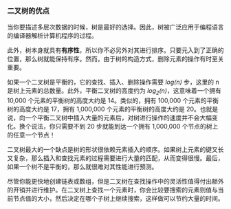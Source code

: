 ### 二叉树的优点

当你要描述多层次数据的时候，树是最好的选择。因此，树被广泛应用于编程语言的编译器解析计算机程序的过程。

此外，树本身就具有**有序性**，所以你不必另外对其进行排序。只要元入到了正确的位置，那么树就能保持有序。然而，由于树的构造方式，删除元素的操作有时至关重要。

如果一个二叉树是平衡的，它的查找、插入、删除操作需要 *log(n)* 步，这里的 n 是树上元素的总数量。此外，平衡二叉树的高度约为 *log<sub>2</sub>(n)*，这意味着一个拥有 10,000 个元素的平衡树的高度大约是 14。类似的，拥有 100,000 个元素的平衡树的高度大约是 17，拥有 1,000,000 个元素的平衡树的高度大约是 20。也就是说，向一个平衡二叉树中插入大量的元素后，对树进行操作的速度并不会大幅变化。换个说法，你只需要不到 20 步就能到达一个拥有 1,000,000 个节点的树上的任意一个节点！

二叉树最大的一个缺点是树的形状很依赖元素插入的顺序。如果树上元素的键又长又复杂，那么插入和查找元素的过程需要进行大量的匹配，从而变得很慢。最后，如果一个树不是平衡的，那么就很难对其性能进行预测。

尽管你能更快地创建链表或数组，但是二叉树在查找操作中的灵活性值得付出额外的开销并进行维护。在二叉树上查找一个元素时，你会比较要搜索的元素则值与当前节点值的大小，然后决定在哪个子树上继续搜索，这样做可以节约大量的时间。
